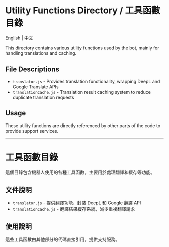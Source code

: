 # Utility Functions Directory / 工具函數目錄

[English](#utility-functions-directory) | [中文](#工具函數目錄-1)

This directory contains various utility functions used by the bot, mainly for handling translations and caching.

## File Descriptions

- `translator.js` - Provides translation functionality, wrapping DeepL and Google Translate APIs
- `translationCache.js` - Translation result caching system to reduce duplicate translation requests

## Usage

These utility functions are directly referenced by other parts of the code to provide support services.

---

# 工具函數目錄

這個目錄包含機器人使用的各種工具函數，主要用於處理翻譯和緩存等功能。

## 文件說明

- `translator.js` - 提供翻譯功能，封裝 DeepL 和 Google 翻譯 API
- `translationCache.js` - 翻譯結果緩存系統，減少重複翻譯請求

## 使用說明

這些工具函數由其他部分的代碼直接引用，提供支持服務。